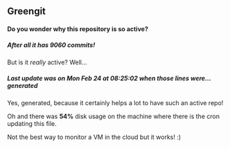 ## Greengit

#### Do you wonder why this repository is so active?

##### After all it has 9060 commits!

But is it *really* active? Well...

##### Last update was on Mon Feb 24 at 08:25:02 when those lines were... generated

Yes, generated, because it certainly helps a lot to have such an active repo!

Oh and there was **54%** disk usage on the machine
where there is the cron updating this file.

Not the best way to monitor a VM in the cloud but it works! :)
